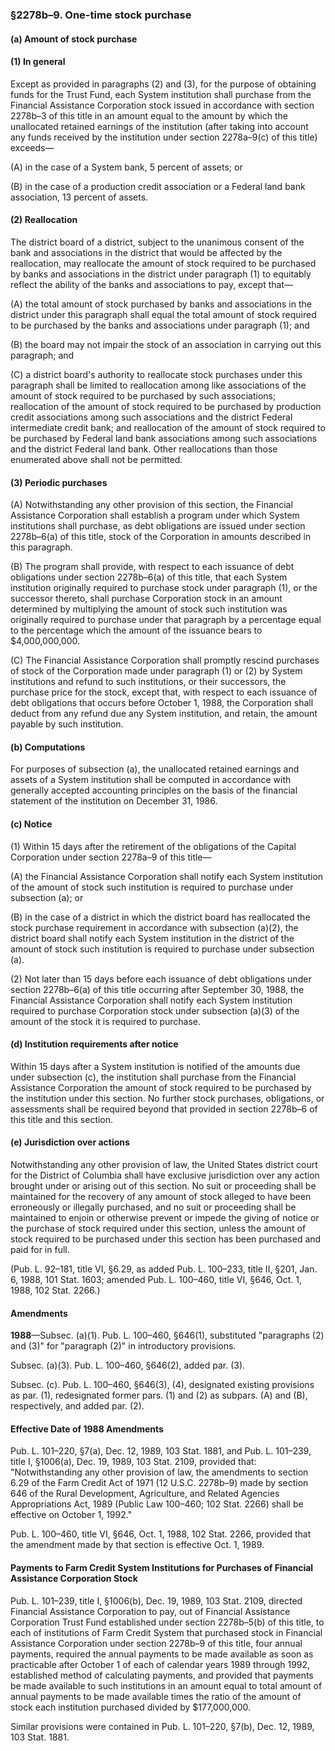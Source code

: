 ### §2278b–9. One-time stock purchase ###

#### (a) Amount of stock purchase ####

#### (1) In general ####

Except as provided in paragraphs (2) and (3), for the purpose of obtaining funds for the Trust Fund, each System institution shall purchase from the Financial Assistance Corporation stock issued in accordance with section 2278b–3 of this title in an amount equal to the amount by which the unallocated retained earnings of the institution (after taking into account any funds received by the institution under section 2278a–9(c) of this title) exceeds—

(A) in the case of a System bank, 5 percent of assets; or

(B) in the case of a production credit association or a Federal land bank association, 13 percent of assets.

#### (2) Reallocation ####

The district board of a district, subject to the unanimous consent of the bank and associations in the district that would be affected by the reallocation, may reallocate the amount of stock required to be purchased by banks and associations in the district under paragraph (1) to equitably reflect the ability of the banks and associations to pay, except that—

(A) the total amount of stock purchased by banks and associations in the district under this paragraph shall equal the total amount of stock required to be purchased by the banks and associations under paragraph (1); and

(B) the board may not impair the stock of an association in carrying out this paragraph; and

(C) a district board's authority to reallocate stock purchases under this paragraph shall be limited to reallocation among like associations of the amount of stock required to be purchased by such associations; reallocation of the amount of stock required to be purchased by production credit associations among such associations and the district Federal intermediate credit bank; and reallocation of the amount of stock required to be purchased by Federal land bank associations among such associations and the district Federal land bank. Other reallocations than those enumerated above shall not be permitted.

#### (3) Periodic purchases ####

(A) Notwithstanding any other provision of this section, the Financial Assistance Corporation shall establish a program under which System institutions shall purchase, as debt obligations are issued under section 2278b–6(a) of this title, stock of the Corporation in amounts described in this paragraph.

(B) The program shall provide, with respect to each issuance of debt obligations under section 2278b–6(a) of this title, that each System institution originally required to purchase stock under paragraph (1), or the successor thereto, shall purchase Corporation stock in an amount determined by multiplying the amount of stock such institution was originally required to purchase under that paragraph by a percentage equal to the percentage which the amount of the issuance bears to $4,000,000,000.

(C) The Financial Assistance Corporation shall promptly rescind purchases of stock of the Corporation made under paragraph (1) or (2) by System institutions and refund to such institutions, or their successors, the purchase price for the stock, except that, with respect to each issuance of debt obligations that occurs before October 1, 1988, the Corporation shall deduct from any refund due any System institution, and retain, the amount payable by such institution.

#### (b) Computations ####

For purposes of subsection (a), the unallocated retained earnings and assets of a System institution shall be computed in accordance with generally accepted accounting principles on the basis of the financial statement of the institution on December 31, 1986.

#### (c) Notice ####

(1) Within 15 days after the retirement of the obligations of the Capital Corporation under section 2278a–9 of this title—

(A) the Financial Assistance Corporation shall notify each System institution of the amount of stock such institution is required to purchase under subsection (a); or

(B) in the case of a district in which the district board has reallocated the stock purchase requirement in accordance with subsection (a)(2), the district board shall notify each System institution in the district of the amount of stock such institution is required to purchase under subsection (a).

(2) Not later than 15 days before each issuance of debt obligations under section 2278b–6(a) of this title occurring after September 30, 1988, the Financial Assistance Corporation shall notify each System institution required to purchase Corporation stock under subsection (a)(3) of the amount of the stock it is required to purchase.

#### (d) Institution requirements after notice ####

Within 15 days after a System institution is notified of the amounts due under subsection (c), the institution shall purchase from the Financial Assistance Corporation the amount of stock required to be purchased by the institution under this section. No further stock purchases, obligations, or assessments shall be required beyond that provided in section 2278b–6 of this title and this section.

#### (e) Jurisdiction over actions ####

Notwithstanding any other provision of law, the United States district court for the District of Columbia shall have exclusive jurisdiction over any action brought under or arising out of this section. No suit or proceeding shall be maintained for the recovery of any amount of stock alleged to have been erroneously or illegally purchased, and no suit or proceeding shall be maintained to enjoin or otherwise prevent or impede the giving of notice or the purchase of stock required under this section, unless the amount of stock required to be purchased under this section has been purchased and paid for in full.

(Pub. L. 92–181, title VI, §6.29, as added Pub. L. 100–233, title II, §201, Jan. 6, 1988, 101 Stat. 1603; amended Pub. L. 100–460, title VI, §646, Oct. 1, 1988, 102 Stat. 2266.)

#### Amendments ####

**1988**—Subsec. (a)(1). Pub. L. 100–460, §646(1), substituted "paragraphs (2) and (3)" for "paragraph (2)" in introductory provisions.

Subsec. (a)(3). Pub. L. 100–460, §646(2), added par. (3).

Subsec. (c). Pub. L. 100–460, §646(3), (4), designated existing provisions as par. (1), redesignated former pars. (1) and (2) as subpars. (A) and (B), respectively, and added par. (2).

#### Effective Date of 1988 Amendments ####

Pub. L. 101–220, §7(a), Dec. 12, 1989, 103 Stat. 1881, and Pub. L. 101–239, title I, §1006(a), Dec. 19, 1989, 103 Stat. 2109, provided that: "Notwithstanding any other provision of law, the amendments to section 6.29 of the Farm Credit Act of 1971 (12 U.S.C. 2278b–9) made by section 646 of the Rural Development, Agriculture, and Related Agencies Appropriations Act, 1989 (Public Law 100–460; 102 Stat. 2266) shall be effective on October 1, 1992."

Pub. L. 100–460, title VI, §646, Oct. 1, 1988, 102 Stat. 2266, provided that the amendment made by that section is effective Oct. 1, 1989.

#### Payments to Farm Credit System Institutions for Purchases of Financial Assistance Corporation Stock ####

Pub. L. 101–239, title I, §1006(b), Dec. 19, 1989, 103 Stat. 2109, directed Financial Assistance Corporation to pay, out of Financial Assistance Corporation Trust Fund established under section 2278b–5(b) of this title, to each of institutions of Farm Credit System that purchased stock in Financial Assistance Corporation under section 2278b–9 of this title, four annual payments, required the annual payments to be made available as soon as practicable after October 1 of each of calendar years 1989 through 1992, established method of calculating payments, and provided that payments be made available to such institutions in an amount equal to total amount of annual payments to be made available times the ratio of the amount of stock each institution purchased divided by $177,000,000.

Similar provisions were contained in Pub. L. 101–220, §7(b), Dec. 12, 1989, 103 Stat. 1881.